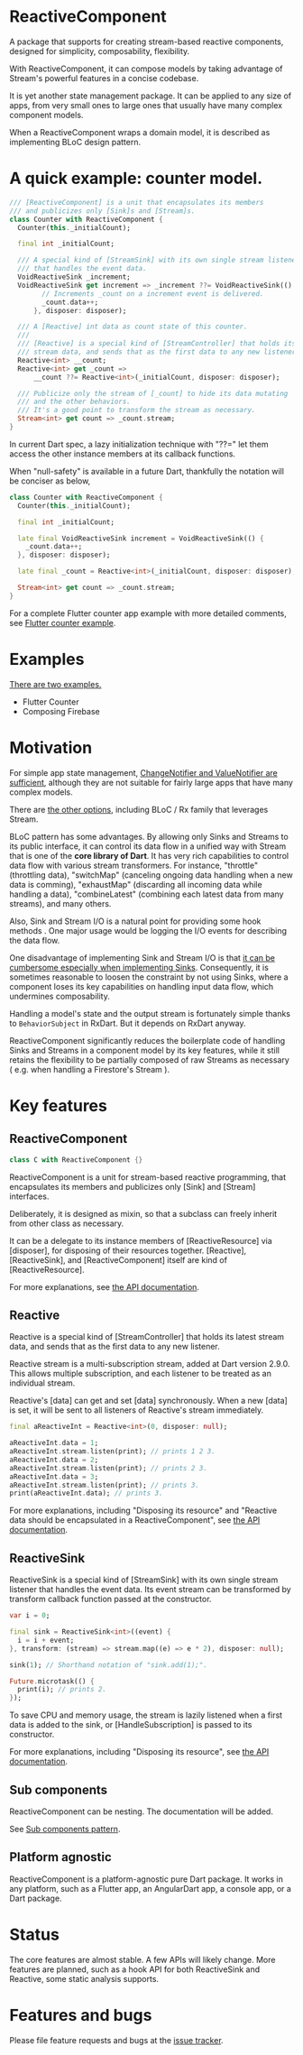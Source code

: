# ReactiveComponent

A package that supports for creating stream-based reactive components, designed for simplicity, composability, flexibility.

With ReactiveComponent, it can compose models by taking advantage of Stream's powerful features in a concise codebase.

It is yet another state management package. It can be applied to any size of apps, from very small ones to large ones that usually have many complex component models.

When a ReactiveComponent wraps a domain model, it is described as implementing BLoC design pattern.

# A quick example: counter model.

```dart
/// [ReactiveComponent] is a unit that encapsulates its members
/// and publicizes only [Sink]s and [Stream]s.
class Counter with ReactiveComponent {
  Counter(this._initialCount);

  final int _initialCount;

  /// A special kind of [StreamSink] with its own single stream listener
  /// that handles the event data.
  VoidReactiveSink _increment;
  VoidReactiveSink get increment => _increment ??= VoidReactiveSink(() {
        // Increments _count on a increment event is delivered.
        _count.data++;
      }, disposer: disposer);

  /// A [Reactive] int data as count state of this counter.
  ///
  /// [Reactive] is a special kind of [StreamController] that holds its latest
  /// stream data, and sends that as the first data to any new listener.
  Reactive<int> __count;
  Reactive<int> get _count =>
      __count ??= Reactive<int>(_initialCount, disposer: disposer);

  /// Publicize only the stream of [_count] to hide its data mutating
  /// and the other behaviors.
  /// It's a good point to transform the stream as necessary.
  Stream<int> get count => _count.stream;
}
```

In current Dart spec, a lazy initialization technique with "??=" let them access the other instance members at its callback functions.

When "null-safety" is available in a future Dart, thankfully the notation will be conciser as below,

```dart
class Counter with ReactiveComponent {
  Counter(this._initialCount);

  final int _initialCount;

  late final VoidReactiveSink increment = VoidReactiveSink(() {
    _count.data++;
  }, disposer: disposer);

  late final _count = Reactive<int>(_initialCount, disposer: disposer);

  Stream<int> get count => _count.stream;
}
```

For a complete Flutter counter app example with more detailed comments, see [Flutter counter example](example/flutter_counter/lib/main.dart).

# Examples

[There are two examples.](example/)

- Flutter Counter
- Composing Firebase

# Motivation

For simple app state management, [ChangeNotifier and ValueNotifier are sufficient](https://flutter.dev/docs/development/data-and-backend/state-mgmt/simple), although they are not suitable for fairly large apps that have many complex models.

There are [the other options](https://flutter.dev/docs/development/data-and-backend/state-mgmt/options), including BLoC / Rx family that leverages Stream.

BLoC pattern has some advantages. By allowing only Sinks and Streams to its public interface, it can control its data flow in a unified way with Stream that is one of the **core library of Dart**. It has very rich capabilities to control data flow with various stream transformers. For instance, "throttle" (throttling data), "switchMap" (canceling ongoing data handling when a new data is comming), "exhaustMap" (discarding all incoming data while handling a data), "combineLatest" (combining each latest data from many streams), and many others.

Also, Sink and Stream I/O is a natural point for providing some hook methods . One major usage would be logging the I/O events for describing the data flow.

One disadvantage of implementing Sink and Stream I/O is that [it can be cumbersome especially when implementing Sinks](doc/comparing_reactive_component_with_typical_bloc_pattern_implementation.md). Consequently, it is sometimes reasonable to loosen the constraint by not using Sinks, where a component loses its key capabilities on handling input data flow, which undermines composability.

Handling a model's state and the output stream is fortunately simple thanks to `BehaviorSubject` in RxDart. But it depends on RxDart anyway.

ReactiveComponent significantly reduces the boilerplate code of handling Sinks and Streams in a component model by its key features, while it still retains the flexibility to be partially composed of raw Streams as necessary ( e.g. when handling a Firestore's Stream ).

# Key features

## ReactiveComponent

```dart
class C with ReactiveComponent {}
```

ReactiveComponent is a unit for stream-based reactive programming, that
encapsulates its members and publicizes only [Sink] and [Stream] interfaces.

Deliberately, it is designed as mixin, so that a subclass can freely inherit from other class as necessary.

It can be a delegate to its instance members of [ReactiveResource]
via [disposer], for disposing of their resources together. [Reactive], [ReactiveSink], and [ReactiveComponent] itself are kind of [ReactiveResource].

For more explanations, see [the API documentation](https://pub.dev/documentation/reactive_component/latest/reactive_component/ReactiveComponent-mixin.html).

## Reactive

Reactive is a special kind of [StreamController] that holds its latest stream data, and sends that as the first data to any new listener.

Reactive stream is a multi-subscription stream, added at Dart version 2.9.0. This allows multiple subscription, and each listener to be treated as an individual stream.

Reactive's [data] can get and set [data] synchronously. When a new [data] is set, it will be sent to all listeners of Reactive's stream immediately.

```dart
final aReactiveInt = Reactive<int>(0, disposer: null);

aReactiveInt.data = 1;
aReactiveInt.stream.listen(print); // prints 1 2 3.
aReactiveInt.data = 2;
aReactiveInt.stream.listen(print); // prints 2 3.
aReactiveInt.data = 3;
aReactiveInt.stream.listen(print); // prints 3.
print(aReactiveInt.data); // prints 3.
```

For more explanations, including "Disposing its resource" and "Reactive data should be encapsulated in a ReactiveComponent", see [the API documentation](https://pub.dev/documentation/reactive_component/latest/reactive_component/Reactive-class.html).

## ReactiveSink

ReactiveSink is a special kind of [StreamSink] with its own single stream listener that handles the event data.
Its event stream can be transformed by transform callback function passed at the constructor.

```dart
var i = 0;

final sink = ReactiveSink<int>((event) {
  i = i + event;
}, transform: (stream) => stream.map((e) => e * 2), disposer: null);

sink(1); // Shorthand notation of "sink.add(1);".

Future.microtask(() {
  print(i); // prints 2.
});
```

To save CPU and memory usage, the stream is lazily listened when a first data is added to the sink, or [HandleSubscription] is passed to its constructor.

For more explanations, including "Disposing its resource", see [the API documentation](https://pub.dev/documentation/reactive_component/latest/reactive_component/ReactiveSink-class.html).

## Sub components

ReactiveComponent can be nesting. The documentation will be added.

See [Sub components pattern](doc/sub_components_pattern.md).

## Platform agnostic

ReactiveComponent is a platform-agnostic pure Dart package. It works in any platform, such as a Flutter app, an AngularDart app, a console app, or a Dart package.

# Status

The core features are almost stable. A few APIs will likely change. More features are planned, such as a hook API for both ReactiveSink and Reactive, some static analysis supports.

# Features and bugs

Please file feature requests and bugs at the [issue tracker](https://github.com/polyflection/reactive_component/issues).
